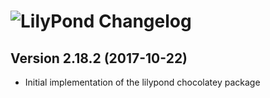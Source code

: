 # ![LilyPond Changelog](https://img.shields.io/badge/LilyPond-Package%20Changelog-blue.svg?style=for-the-badge)

## Version 2.18.2 (2017-10-22)
- Initial implementation of the lilypond chocolatey package
